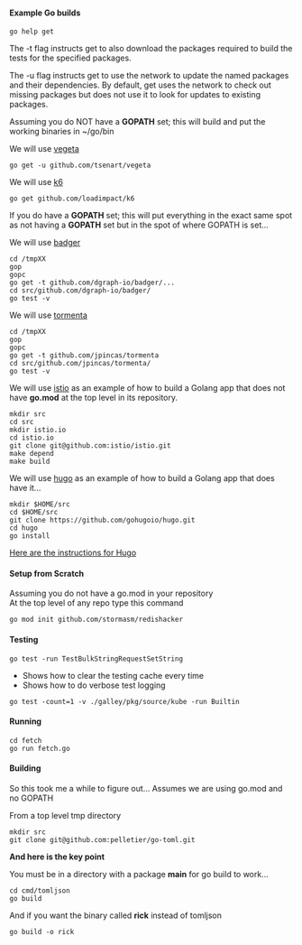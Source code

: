 
#### Example Go builds

```
go help get
```

The -t flag instructs get to also download the packages required to build
the tests for the specified packages.

The -u flag instructs get to use the network to update the named packages
and their dependencies. By default, get uses the network to check out
missing packages but does not use it to look for updates to existing packages.

Assuming you do NOT have a **GOPATH** set; this will build and put
the working binaries in ~/go/bin

We will use
[vegeta](https://github.com/tsenart/vegeta)
```
go get -u github.com/tsenart/vegeta
```

We will use
[k6](https://github.com/loadimpact/k6)
```
go get github.com/loadimpact/k6
```

If you do have a **GOPATH** set; this will put everything
in the exact same spot as not having a **GOPATH** set but
in the spot of where GOPATH is set...

We will use
[badger](https://github.com/dgraph-io/badger#installing)

```
cd /tmpXX
gop
gopc
go get -t github.com/dgraph-io/badger/...
cd src/github.com/dgraph-io/badger/
go test -v
```

We will use
[tormenta](https://github.com/jpincas/tormenta)

```
cd /tmpXX
gop
gopc
go get -t github.com/jpincas/tormenta
cd src/github.com/jpincas/tormenta/
go test -v
```

We will use
[istio](https://github.com/istio/istio) as an example
of how to build a Golang app that does not have **go.mod**
at the top level in its repository.

```
mkdir src
cd src
mkdir istio.io
cd istio.io
git clone git@github.com:istio/istio.git
make depend
make build
```

We will use
[hugo](https://github.com/gohugoio/hugo) as an example
of how to build a Golang app that does have it...

```
mkdir $HOME/src
cd $HOME/src
git clone https://github.com/gohugoio/hugo.git
cd hugo
go install
```

[Here are the instructions for Hugo](https://github.com/gohugoio/hugo#fetch-from-github)

#### Setup from Scratch

Assuming you do not have a go.mod in your repository  
At the top level of any repo type this command

```
go mod init github.com/stormasm/redishacker
```

#### Testing

```
go test -run TestBulkStringRequestSetString
```

* Shows how to clear the testing cache every time
* Shows how to do verbose test logging

```
go test -count=1 -v ./galley/pkg/source/kube -run Builtin
```

#### Running

```
cd fetch
go run fetch.go
```

#### Building

So this took me a while to figure out...
Assumes we are using go.mod and no GOPATH

From a top level tmp directory

```
mkdir src   
git clone git@github.com:pelletier/go-toml.git
```

**And here is the key point**

You must be in a directory with a package **main** for go build to work...

```
cd cmd/tomljson
go build
```

And if you want the binary called **rick** instead of tomljson

```
go build -o rick
```
